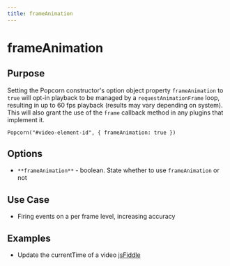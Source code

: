 ```yaml
---
title: frameAnimation
---
```

# frameAnimation #

## Purpose ##

Setting the Popcorn constructor's option object property `frameAnimation` to `true` will opt-in playback to be managed by a `requestAnimationFrame` loop, resulting in up to 60 fps playback (results may vary depending on system). This will also grant the use of the `frame` callback method in any plugins that implement it.

`Popcorn("#video-element-id", { frameAnimation: true })`

## Options ##

* `**frameAnimation**` - boolean. State whether to use `frameAnimation` or not

## Use Case ##

* Firing events on a per frame level, increasing accuracy

## Examples ##

* Update the currentTime of a video [jsFiddle](http://jsfiddle.net/popcornjs/JVUdb/)
